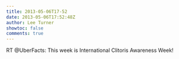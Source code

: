 ```yaml
---
title: 2013-05-06T17-52
date: 2013-05-06T17:52:48Z
author: Lee Turner
showtoc: false
comments: true
---
```


RT @UberFacts: This week is International Clitoris Awareness Week!

